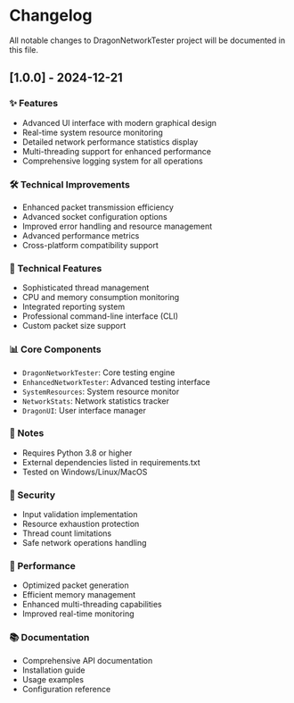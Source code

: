 # Changelog
All notable changes to DragonNetworkTester project will be documented in this file.

## [1.0.0] - 2024-12-21

### ✨ Features
- Advanced UI interface with modern graphical design
- Real-time system resource monitoring
- Detailed network performance statistics display
- Multi-threading support for enhanced performance
- Comprehensive logging system for all operations

### 🛠 Technical Improvements
- Enhanced packet transmission efficiency
- Advanced socket configuration options
- Improved error handling and resource management
- Advanced performance metrics
- Cross-platform compatibility support

### 🔧 Technical Features
- Sophisticated thread management
- CPU and memory consumption monitoring
- Integrated reporting system
- Professional command-line interface (CLI)
- Custom packet size support

### 📊 Core Components
- `DragonNetworkTester`: Core testing engine
- `EnhancedNetworkTester`: Advanced testing interface
- `SystemResources`: System resource monitor
- `NetworkStats`: Network statistics tracker
- `DragonUI`: User interface manager

### 📝 Notes
- Requires Python 3.8 or higher
- External dependencies listed in requirements.txt
- Tested on Windows/Linux/MacOS

### 🔐 Security
- Input validation implementation
- Resource exhaustion protection
- Thread count limitations
- Safe network operations handling

### 🚀 Performance
- Optimized packet generation
- Efficient memory management
- Enhanced multi-threading capabilities
- Improved real-time monitoring

### 📚 Documentation
- Comprehensive API documentation
- Installation guide
- Usage examples
- Configuration reference
